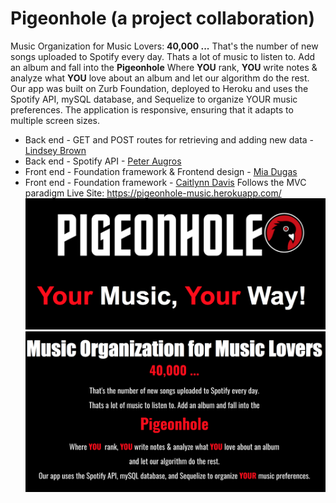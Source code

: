 # Pigeonhole (a project collaboration)
Music Organization for Music Lovers:
**40,000 ...**
That's the number of new songs uploaded to Spotify every day.
Thats a lot of music to listen to. Add an album and fall into the
**Pigeonhole**
Where **YOU** rank, **YOU** write notes & analyze what **YOU** love about an album and let our algorithm do the rest.
Our app was built on Zurb Foundation, deployed to Heroku and uses the Spotify API, mySQL database, and Sequelize to organize YOUR music preferences.
The application is responsive, ensuring that it adapts to multiple screen sizes.
* Back end - GET and POST routes for retrieving and adding new data - [Lindsey Brown](https://github.com/libersword)
* Back end - Spotify API - [Peter Augros](https://github.com/peteraugros)
* Front end - Foundation framework & Frontend design - [Mia Dugas](https://github.com/miadugas)
 * Front end - Foundation framework - [Caitlynn Davis](https://github.com/davicait)
Follows the MVC paradigm
 Live Site: https://pigeonhole-music.herokuapp.com/
![Image of Pigeonhole](https://github.com/miadugas/Pigeonhole/blob/master/repo_images/logo.png)
![Image of Pigeonhole- about](https://github.com/miadugas/Pigeonhole/blob/master/repo_images/descript.png)
